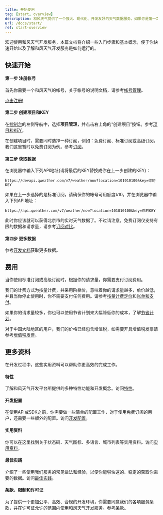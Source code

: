 ```yaml
---
title: 开始使用
tag: [start, overview]
description: 和风天气提供了一个强大、现代化、开发友好的天气数据服务。如果你是第一次接触我们的天气数据，那么可以根据下方文档快速的了解和风天气是如何运行以及所涉及到的相关概念。
url: /docs/start/
ref: start-overview
---
```


欢迎使用和风天气开发服务，本篇文档将介绍一些入门步骤和基本概念，便于你快速开始以及了解和风天气开发服务是如何运行的。

## 快速开始

#### 第一步 注册帐号

首先你需要一个和风天气的帐号，关于帐号的说明文档，请参考[帐号管理](/docs/account/)。

<a href="https://id.qweather.com/#/register?redirect=https%3A%2F%2Fconsole.qweather.com" target="_blank" rel="noopener noreferrer">点击注册!</a>

#### 第二步 创建项目和KEY

在[控制台](https://console.qweather.com/)的左侧导航中，选择**项目管理**，并点击右上角的“创建项目”按钮。参考[项目和KEY](/docs/configuration/project-and-key/)。

在创建项目时，需要同时选择一种订阅，例如：免费订阅、标准订阅或高级订阅，我们这里暂时以免费订阅为例。参考[订阅](/docs/finance/subscription/)。

#### 第三步 获取数据

在浏览器中输入下列API地址(请将最后的KEY替换成你在上一步创建的KEY)：

```
https://devapi.qweather.com/v7/weather/now?location=101010100&key=你的KEY
```

如果在上一步选择的是标准订阅，请确保你的帐号可用额度≥10，并在浏览器中输入下列API地址：

```
https://api.qweather.com/v7/weather/now?location=101010100&key=你的KEY
```

此时你应该就可以获得北京市的实时天气数据了。不过请注意，免费订阅仅支持有限的数据和请求量，请参考[订阅对比](/docs/finance/subscription/#comparison)。

#### 第四步 更多数据

参考[开发文档](/docs/api/)获取更多数据。

## 费用

当你使用标准订阅或高级订阅时，根据你的请求量，你需要支付订阅费用。

我们的计费方式为按量计费，并采用阶梯价，意味着你的请求量越多，单价越低，并且当你停止使用时，你不需要支付任何费用。请参考[按量计费定价](/docs/finance/pricing/)和[账单和支付](/docs/finance/billing-and-payment/)。

如果你的请求量较多，你也可以使用节省计划来大幅降低你的成本，了解[节省计划](/docs/finance/saving-plans/)。

对于中国大陆地区的用户，我们的价格已经包含增值税，如需要开具增值税发票请参考[增值税发票](/docs/finance/vat-invoice/)。

## 更多资料

在开发过程中，这些实用资料可以帮助你更高效的完成工作。

#### 特性

了解和风天气开发平台所提供的多种特性功能和开发概念。访问[特性](/docs/features/)。

#### 开发配置

在使用API或SDK之前，你需要做一些简单的配置工作，对于使用免费订阅的用户，还需要一些额外的配置。访问[开发配置](/docs/configuration/)。

#### 实用资料

你可以在这里找到关于状态码、天气图标、多语言、城市列表等实用资料。访问[实用资料](/docs/resource/)。

#### 最佳实践

介绍了一些使用我们服务的常见做法和经验，以便你能够快速的、稳定的获取你需要的数据。访问[最佳实践](/docs/best-practices/)。

#### 条款、限制和许可证

为了提供一个更加公平、高效、合规的开发环境，你需要同意我们的各项服务条款，并在许可证允许的范围内使用和风天气开发服务。参考[条款](/docs/terms/)。


